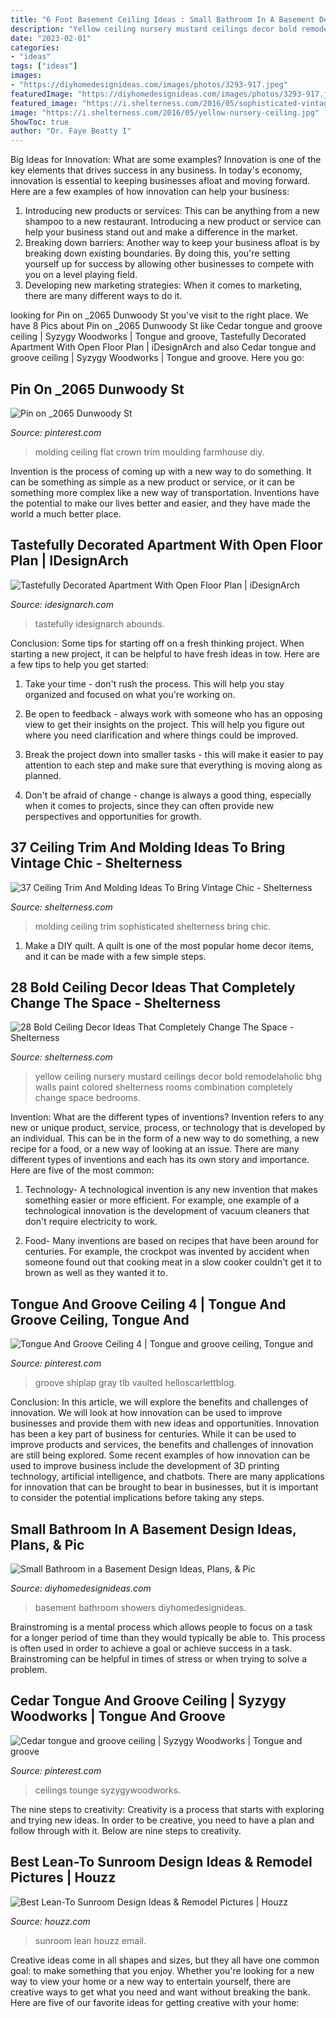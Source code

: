 ```yaml
---
title: "6 Foot Basement Ceiling Ideas : Small Bathroom In A Basement Design Ideas, Plans, &amp; Pic"
description: "Yellow ceiling nursery mustard ceilings decor bold remodelaholic bhg walls paint colored shelterness rooms combination completely change space bedrooms"
date: "2023-02-01"
categories:
- "ideas"
tags: ["ideas"]
images:
- "https://diyhomedesignideas.com/images/photos/3293-917.jpeg"
featuredImage: "https://diyhomedesignideas.com/images/photos/3293-917.jpeg"
featured_image: "https://i.shelterness.com/2016/05/sophisticated-vintage-molding.jpg"
image: "https://i.shelterness.com/2016/05/yellow-nursery-ceiling.jpg"
ShowToc: true
author: "Dr. Faye Beatty I"
---
```



Big Ideas for Innovation: What are some examples?
Innovation is one of the key elements that drives success in any business. In today's economy, innovation is essential to keeping businesses afloat and moving forward. Here are a few examples of how innovation can help your business: 
1. Introducing new products or services: This can be anything from a new shampoo to a new restaurant. Introducing a new product or service can help your business stand out and make a difference in the market. 
2. Breaking down barriers: Another way to keep your business afloat is by breaking down existing boundaries. By doing this, you're setting yourself up for success by allowing other businesses to compete with you on a level playing field. 
3. Developing new marketing strategies: When it comes to marketing, there are many different ways to do it.

	

		
looking for Pin on _2065 Dunwoody St you've visit to the right place. We have 8 Pics about Pin on _2065 Dunwoody St like Cedar tongue and groove ceiling | Syzygy Woodworks | Tongue and groove, Tastefully Decorated Apartment With Open Floor Plan | iDesignArch and also Cedar tongue and groove ceiling | Syzygy Woodworks | Tongue and groove. Here you go:
		
    
## Pin On _2065 Dunwoody St

<img loading=lazy src="https://i.pinimg.com/736x/54/b5/10/54b510b7ec956537a3ef59c82c00db9c--cornices-crowns.jpg" onerror="this.onerror=null;this.src='https://tse3.mm.bing.net/th?id=OIP.WbwVxxac-Cc0f5sVApKPbQHaFj&amp;pid=15.1';" alt="Pin on _2065 Dunwoody St">

_Source: pinterest.com_

>molding ceiling flat crown trim moulding farmhouse diy. 

	

Invention is the process of coming up with a new way to do something. It can be something as simple as a new product or service, or it can be something more complex like a new way of transportation. Inventions have the potential to make our lives better and easier, and they have made the world a much better place.

    
## Tastefully Decorated Apartment With Open Floor Plan | IDesignArch

<img loading=lazy src="https://www.idesignarch.com/wp-content/uploads/Tastefully-Decorated-Apartment-Stockholm_1.jpg" onerror="this.onerror=null;this.src='https://tse2.mm.bing.net/th?id=OIP.Po9C3heslEFmGgSzyb7kWAHaE6&amp;pid=15.1';" alt="Tastefully Decorated Apartment With Open Floor Plan | iDesignArch">

_Source: idesignarch.com_

>tastefully idesignarch abounds. 

	

Conclusion: Some tips for starting off on a fresh thinking project.
When starting a new project, it can be helpful to have fresh ideas in tow. Here are a few tips to help you get started:
1. Take your time - don't rush the process. This will help you stay organized and focused on what you're working on.

2. Be open to feedback - always work with someone who has an opposing view to get their insights on the project. This will help you figure out where you need clarification and where things could be improved.

3. Break the project down into smaller tasks - this will make it easier to pay attention to each step and make sure that everything is moving along as planned.

4. Don't be afraid of change - change is always a good thing, especially when it comes to projects, since they can often provide new perspectives and opportunities for growth.

    
## 37 Ceiling Trim And Molding Ideas To Bring Vintage Chic - Shelterness

<img loading=lazy src="https://i.shelterness.com/2016/05/sophisticated-vintage-molding.jpg" onerror="this.onerror=null;this.src='https://tse4.mm.bing.net/th?id=OIP.D9Z4Z7Wy83dIgOi04Y4zmAHaJ2&amp;pid=15.1';" alt="37 Ceiling Trim And Molding Ideas To Bring Vintage Chic - Shelterness">

_Source: shelterness.com_

>molding ceiling trim sophisticated shelterness bring chic. 

	

1. Make a DIY quilt. A quilt is one of the most popular home decor items, and it can be made with a few simple steps.

    
## 28 Bold Ceiling Decor Ideas That Completely Change The Space - Shelterness

<img loading=lazy src="https://i.shelterness.com/2016/05/yellow-nursery-ceiling.jpg" onerror="this.onerror=null;this.src='https://tse4.mm.bing.net/th?id=OIP.JELL2MeLgrD2skFkR-rR2QHaJ3&amp;pid=15.1';" alt="28 Bold Ceiling Decor Ideas That Completely Change The Space - Shelterness">

_Source: shelterness.com_

>yellow ceiling nursery mustard ceilings decor bold remodelaholic bhg walls paint colored shelterness rooms combination completely change space bedrooms. 

	

Invention: What are the different types of inventions?
Invention refers to any new or unique product, service, process, or technology that is developed by an individual. This can be in the form of a new way to do something, a new recipe for a food, or a new way of looking at an issue. There are many different types of inventions and each has its own story and importance. Here are five of the most common:
1. Technology- A technological invention is any new invention that makes something easier or more efficient. For example, one example of a technological innovation is the development of vacuum cleaners that don't require electricity to work.

2. Food- Many inventions are based on recipes that have been around for centuries. For example, the crockpot was invented by accident when someone found out that cooking meat in a slow cooker couldn't get it to brown as well as they wanted it to.

    
## Tongue And Groove Ceiling 4 | Tongue And Groove Ceiling, Tongue And

<img loading=lazy src="https://i.pinimg.com/736x/7c/71/dc/7c71dc9d858d93fc2f33591faef18094--tongue-and-groove-ceiling-living-room-gray.jpg" onerror="this.onerror=null;this.src='https://tse3.mm.bing.net/th?id=OIP.XsCHkW4Nyt7UyA6IXB4EKQHaE7&amp;pid=15.1';" alt="Tongue And Groove Ceiling 4 | Tongue and groove ceiling, Tongue and">

_Source: pinterest.com_

>groove shiplap gray tlb vaulted helloscarlettblog. 

	

Conclusion: In this article, we will explore the benefits and challenges of innovation. We will look at how innovation can be used to improve businesses and provide them with new ideas and opportunities.
Innovation has been a key part of business for centuries. While it can be used to improve products and services, the benefits and challenges of innovation are still being explored. Some recent examples of how innovation can be used to improve business include the development of 3D printing technology, artificial intelligence, and chatbots. There are many applications for innovation that can be brought to bear in businesses, but it is important to consider the potential implications before taking any steps.

    
## Small Bathroom In A Basement Design Ideas, Plans, &amp; Pic

<img loading=lazy src="https://diyhomedesignideas.com/images/photos/3293-917.jpeg" onerror="this.onerror=null;this.src='https://tse2.mm.bing.net/th?id=OIP.lt8pi5VfLTzAkO4wk580cQHaE8&amp;pid=15.1';" alt="Small Bathroom in a Basement Design Ideas, Plans, &amp; Pic">

_Source: diyhomedesignideas.com_

>basement bathroom showers diyhomedesignideas. 

	

Brainstroming is a mental process which allows people to focus on a task for a longer period of time than they would typically be able to. This process is often used in order to achieve a goal or achieve success in a task. Brainstroming can be helpful in times of stress or when trying to solve a problem.

    
## Cedar Tongue And Groove Ceiling | Syzygy Woodworks | Tongue And Groove

<img loading=lazy src="https://i.pinimg.com/736x/22/e0/37/22e03701b2e09dcf797d9230f356d7e2.jpg" onerror="this.onerror=null;this.src='https://tse3.mm.bing.net/th?id=OIP.SllsXoGIV2Tb1igDsascfgHaJ3&amp;pid=15.1';" alt="Cedar tongue and groove ceiling | Syzygy Woodworks | Tongue and groove">

_Source: pinterest.com_

>ceilings tounge syzygywoodworks. 

	

The nine steps to creativity:
Creativity is a process that starts with exploring and trying new ideas. In order to be creative, you need to have a plan and follow through with it. Below are nine steps to creativity.

    
## Best Lean-To Sunroom Design Ideas &amp; Remodel Pictures | Houzz

<img loading=lazy src="https://st.hzcdn.com/fimgs/baa1cb29022f3e89_9654-w500-h666-b0-p0--traditional-sunroom.jpg" onerror="this.onerror=null;this.src='https://tse1.mm.bing.net/th?id=OIP.2O8NkSERcSn_Snc01HhAMAHaJ3&amp;pid=15.1';" alt="Best Lean-To Sunroom Design Ideas &amp; Remodel Pictures | Houzz">

_Source: houzz.com_

>sunroom lean houzz email. 

	

Creative ideas come in all shapes and sizes, but they all have one common goal: to make something that you enjoy. Whether you're looking for a new way to view your home or a new way to entertain yourself, there are creative ways to get what you need and want without breaking the bank. Here are five of our favorite ideas for getting creative with your home: 

